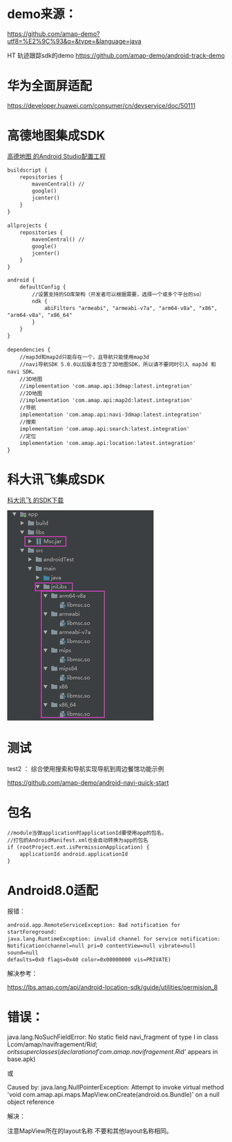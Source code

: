 
# demo来源：

https://github.com/amap-demo?utf8=%E2%9C%93&q=&type=&language=java

HT 轨迹跟踪sdk的demo
https://github.com/amap-demo/android-track-demo


# 华为全面屏适配

https://developer.huawei.com/consumer/cn/devservice/doc/50111

# 高德地图集成SDK

[高德地图 的Android Studio配置工程 ](https://lbs.amap.com/api/android-navi-sdk/guide/create-project/android-studio/)

``` 
buildscript {
    repositories {
        mavenCentral() //
        google()
        jcenter()
    }
}

allprojects {
    repositories {
        mavenCentral() //
        google()
        jcenter()
    }
}
```

``` 
android {
    defaultConfig {
        //设置支持的SO库架构（开发者可以根据需要，选择一个或多个平台的so）
        ndk {
            abiFilters "armeabi", "armeabi-v7a", "arm64-v8a", "x86", "arm64-v8a", "x86_64"
        }
    }
}

dependencies {
    //map3d和map2d只能存在一个，且导航只能使用map3d
    //navi导航SDK 5.0.0以后版本包含了3D地图SDK，所以请不要同时引入 map3d 和 navi SDK。
    //3D地图
    //implementation 'com.amap.api:3dmap:latest.integration'
    //2D地图
    //implementation 'com.amap.api:map2d:latest.integration'
    //导航
    implementation 'com.amap.api:navi-3dmap:latest.integration'
    //搜索
    implementation 'com.amap.api:search:latest.integration'
    //定位
    implementation 'com.amap.api:location:latest.integration'    
}
```


# 科大讯飞集成SDK

[科大讯飞 的SDK下载](https://console.xfyun.cn/app/myapp?currPage=1&keyword=)

![](imgs/科大讯飞.png)


# 测试

test2 ： 综合使用搜索和导航实现导航到周边餐馆功能示例

https://github.com/amap-demo/android-navi-quick-start

# 包名

``` 
//module当做application时applicationId要使用app的包名，
//打包的AndroidManifest.xml也会自动转换为app的包名
if (rootProject.ext.isPermissionApplication) {
    applicationId android.applicationId
}
```

# Android8.0适配

报错：
``` 
android.app.RemoteServiceException: Bad notification for startForeground: 
java.lang.RuntimeException: invalid channel for service notification: 
Notification(channel=null pri=0 contentView=null vibrate=null sound=null 
defaults=0x0 flags=0x40 color=0x00000000 vis=PRIVATE)
```
解决参考：

https://lbs.amap.com/api/android-location-sdk/guide/utilities/permision_8

# 错误：

java.lang.NoSuchFieldError: 
No static field navi_fragment of type I in class Lcom/amap/navifragement/R$id; 
or its superclasses (declaration of 'com.amap.navifragement.R$id' appears in base.apk)

或

Caused by: java.lang.NullPointerException: Attempt to invoke virtual method 
'void com.amap.api.maps.MapView.onCreate(android.os.Bundle)' on a null object reference

解决：

注意MapView所在的layout名称 不要和其他layout名称相同。

